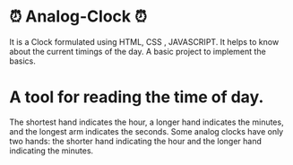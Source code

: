 # ⏰ Analog-Clock ⏰

It is a Clock formulated using HTML, CSS , JAVASCRIPT. It helps to know about the current timings of the day. A basic project to implement the basics. 

<h1> A tool for reading the time of day. </h1>
<p> The shortest hand indicates the hour, a longer hand indicates the minutes, and the longest arm indicates the seconds. Some analog clocks have only two hands: the shorter hand indicating the hour and the longer hand indicating the minutes.<p>


